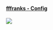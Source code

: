#### [fffranks - Config](https://github.com/fffranks/dotfiles/tree/master/.config/polybar)
<img src="https://github.com/fffranks/dotfiles/blob/master/screenshots/Polybar%20TOP.png">
